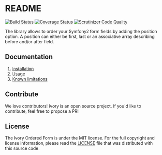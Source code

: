 # README

[![Build Status](https://secure.travis-ci.org/egeloen/ivory-ordered-form.png)](http://travis-ci.org/egeloen/ivory-ordered-form)
[![Coverage Status](https://coveralls.io/repos/egeloen/ivory-ordered-form/badge.png?branch=master)](https://coveralls.io/r/egeloen/ivory-ordered-form?branch=master)
[![Scrutinizer Code Quality](https://scrutinizer-ci.com/g/egeloen/ivory-ordered-form/badges/quality-score.png?b=master)](https://scrutinizer-ci.com/g/egeloen/ivory-ordered-form/?branch=master)

The library allows to order your Symfony2 form fields by adding the position option. A position can either be first,
last or an associative array describing before and/or after field.

## Documentation

 1. [Installation](http://github.com/egeloen/ivory-ordered-form/blob/master/doc/installation.md)
 2. [Usage](http://github.com/egeloen/ivory-ordered-form/blob/master/doc/usage.md)
 3. [Known limitations](http://github.com/egeloen/ivory-ordered-form/blob/master/doc/known_limitations.md)

## Contribute

We love contributors! Ivory is an open source project. If you'd like to contribute, feel free to propose a PR!

## License

The Ivory Ordered Form is under the MIT license. For the full copyright and license information, please read the
[LICENSE](https://github.com/egeloen/IvoryOrderedFormBundle/blob/master/LICENSE) file that was distributed with this
source code.
